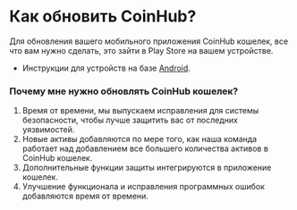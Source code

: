 # Как обновить CoinHub?

Для обновления вашего мобильного приложения CoinHub кошелек, все что вам нужно сделать, это зайти в Play Store на вашем устройстве.

- Инструкции для устройств на базе [Android](https://support.google.com/googleplay/answer/113412).

### Почему мне нужно обновлять CoinHub кошелек?

1. Время от времени, мы выпускаем исправления для системы безопасности, чтобы лучше защитить вас от последних уязвимостей.
2. Новые активы добавляются по мере того, как наша команда работает над добавлением все большего количества активов в CoinHub кошелек.
3. Дополнительные функции защиты интегрируются в приложение кошелек.
4. Улучшение функционала и исправления программных ошибок добавляются время от времени.



